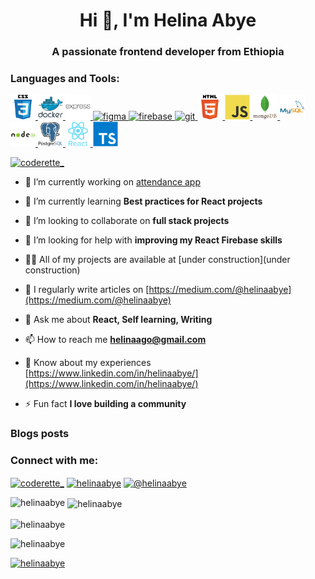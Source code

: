 <h1 align="center">Hi 👋, I'm Helina Abye</h1>
<h3 align="center">A passionate frontend developer from Ethiopia</h3>

<h3 align="left">Languages and Tools:</h3>
<p align="left"> <a href="https://www.w3schools.com/css/" target="_blank" rel="noreferrer"> <img src="https://raw.githubusercontent.com/devicons/devicon/master/icons/css3/css3-original-wordmark.svg" alt="css3" width="40" height="40"/> </a> <a href="https://www.docker.com/" target="_blank" rel="noreferrer"> <img src="https://raw.githubusercontent.com/devicons/devicon/master/icons/docker/docker-original-wordmark.svg" alt="docker" width="40" height="40"/> </a> <a href="https://expressjs.com" target="_blank" rel="noreferrer"> <img src="https://raw.githubusercontent.com/devicons/devicon/master/icons/express/express-original-wordmark.svg" alt="express" width="40" height="40"/> </a> <a href="https://www.figma.com/" target="_blank" rel="noreferrer"> <img src="https://www.vectorlogo.zone/logos/figma/figma-icon.svg" alt="figma" width="40" height="40"/> </a> <a href="https://firebase.google.com/" target="_blank" rel="noreferrer"> <img src="https://www.vectorlogo.zone/logos/firebase/firebase-icon.svg" alt="firebase" width="40" height="40"/> </a> <a href="https://git-scm.com/" target="_blank" rel="noreferrer"> <img src="https://www.vectorlogo.zone/logos/git-scm/git-scm-icon.svg" alt="git" width="40" height="40"/> </a> <a href="https://www.w3.org/html/" target="_blank" rel="noreferrer"> <img src="https://raw.githubusercontent.com/devicons/devicon/master/icons/html5/html5-original-wordmark.svg" alt="html5" width="40" height="40"/> </a> <a href="https://developer.mozilla.org/en-US/docs/Web/JavaScript" target="_blank" rel="noreferrer"> <img src="https://raw.githubusercontent.com/devicons/devicon/master/icons/javascript/javascript-original.svg" alt="javascript" width="40" height="40"/> </a> <a href="https://www.mongodb.com/" target="_blank" rel="noreferrer"> <img src="https://raw.githubusercontent.com/devicons/devicon/master/icons/mongodb/mongodb-original-wordmark.svg" alt="mongodb" width="40" height="40"/> </a> <a href="https://www.mysql.com/" target="_blank" rel="noreferrer"> <img src="https://raw.githubusercontent.com/devicons/devicon/master/icons/mysql/mysql-original-wordmark.svg" alt="mysql" width="40" height="40"/> </a> <a href="https://nodejs.org" target="_blank" rel="noreferrer"> <img src="https://raw.githubusercontent.com/devicons/devicon/master/icons/nodejs/nodejs-original-wordmark.svg" alt="nodejs" width="40" height="40"/> </a> <a href="https://www.postgresql.org" target="_blank" rel="noreferrer"> <img src="https://raw.githubusercontent.com/devicons/devicon/master/icons/postgresql/postgresql-original-wordmark.svg" alt="postgresql" width="40" height="40"/> </a> <a href="https://reactjs.org/" target="_blank" rel="noreferrer"> <img src="https://raw.githubusercontent.com/devicons/devicon/master/icons/react/react-original-wordmark.svg" alt="react" width="40" height="40"/> </a> <a href="https://www.typescriptlang.org/" target="_blank" rel="noreferrer"> <img src="https://raw.githubusercontent.com/devicons/devicon/master/icons/typescript/typescript-original.svg" alt="typescript" width="40" height="40"/> </a> </p>

<p align="left"> <a href="https://twitter.com/coderette_" target="blank"><img src="https://img.shields.io/twitter/follow/coderette_?logo=twitter&style=for-the-badge" alt="coderette_" /></a> </p>

- 🔭 I’m currently working on [attendance app](https://github.com/eleccrazy/std-mgt)

- 🌱 I’m currently learning **Best practices for React projects**

- 👯 I’m looking to collaborate on **full stack projects**

- 🤝 I’m looking for help with **improving my React Firebase skills**

- 👨‍💻 All of my projects are available at [under construction](under construction)

- 📝 I regularly write articles on [https://medium.com/@helinaabye](https://medium.com/@helinaabye)

- 💬 Ask me about **React, Self learning, Writing**

- 📫 How to reach me **helinaago@gmail.com**

- 📄 Know about my experiences [https://www.linkedin.com/in/helinaabye/](https://www.linkedin.com/in/helinaabye/)

- ⚡ Fun fact **I love building a community**

### Blogs posts
<!-- BLOG-POST-LIST:START -->
<!-- BLOG-POST-LIST:END -->

<h3 align="left">Connect with me:</h3>
<p align="left">
<a href="https://twitter.com/coderette_" target="blank"><img align="center" src="https://raw.githubusercontent.com/rahuldkjain/github-profile-readme-generator/master/src/images/icons/Social/twitter.svg" alt="coderette_" height="30" width="40" /></a>
<a href="https://linkedin.com/in/helinaabye" target="blank"><img align="center" src="https://raw.githubusercontent.com/rahuldkjain/github-profile-readme-generator/master/src/images/icons/Social/linked-in-alt.svg" alt="helinaabye" height="30" width="40" /></a>
<a href="https://medium.com/@helinaabye" target="blank"><img align="center" src="https://raw.githubusercontent.com/rahuldkjain/github-profile-readme-generator/master/src/images/icons/Social/medium.svg" alt="@helinaabye" height="30" width="40" /></a>
</p>

<p><img align="left" src="https://github-readme-stats.vercel.app/api/top-langs?username=helinaabye&show_icons=true&locale=en&layout=compact" alt="helinaabye" /></p>

<p>&nbsp;<img align="center" src="https://github-readme-stats.vercel.app/api?username=helinaabye&show_icons=true&locale=en" alt="helinaabye" /></p>

<p><img align="center" src="https://github-readme-streak-stats.herokuapp.com/?user=helinaabye&" alt="helinaabye" /></p>

<p align="left"> <img src="https://komarev.com/ghpvc/?username=helinaabye&label=Profile%20views&color=0e75b6&style=flat" alt="helinaabye" /> </p>

<p align="left"> <a href="https://github.com/ryo-ma/github-profile-trophy"><img src="https://github-profile-trophy.vercel.app/?username=helinaabye" alt="helinaabye" /></a> </p>

